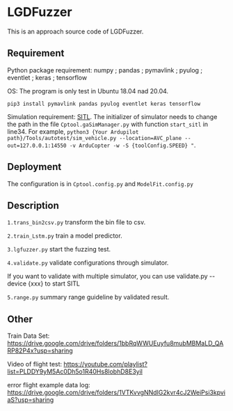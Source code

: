 # LGDFuzzer
This is an approach source code of LGDFuzzer.

## Requirement
Python package requirement: numpy ; pandas ; pymavlink ; pyulog ; eventlet ; keras ; tensorflow

OS: The program is only test in Ubuntu 18.04 nad 20.04.

`
pip3 install pymavlink pandas pyulog eventlet keras tensorflow
`


Simulation requirement: [SITL](https://github.com/ArduPilot/ardupilot).
The initializer of simulator needs to change the path in the file `Cptool.gaSimManager.py` with function `start_sitl` in line34.
For example,
`
python3 {Your Ardupilot path}/Tools/autotest/sim_vehicle.py --location=AVC_plane --out=127.0.0.1:14550 -v ArduCopter -w -S {toolConfig.SPEED} "
`.


## Deployment
The configuration is in `Cptool.config.py` and `ModelFit.config.py`


## Description

`1.trans_bin2csv.py` transform the bin file to csv.

`2.train_Lstm.py` train a model predictor.

`3.lgfuzzer.py` start the fuzzing test.

`4.validate.py` validate configurations through simulator.

If you want to validate with multiple simulator, you can use validate.py -- device {xxx} to start SITL

`5.range.py` summary range guideline by validated result.

## Other

Train Data Set: https://drive.google.com/drive/folders/1bbRqWWUEuyfu8mubMBMaLD_QARP82P4x?usp=sharing

Video of flight test: https://youtube.com/playlist?list=PLDDY9yM5Ac0Dh5o1R40Hs8lobhD8E3yil

error flight example data log: https://drive.google.com/drive/folders/1VTKvvgNNdIG2kvr4cJ2WeiPsi3kpviaS?usp=sharing